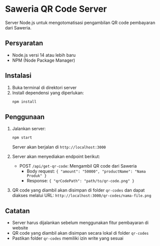# Saweria QR Code Server

Server Node.js untuk mengotomatisasi pengambilan QR code pembayaran dari Saweria.

## Persyaratan

- Node.js versi 14 atau lebih baru
- NPM (Node Package Manager)

## Instalasi

1. Buka terminal di direktori server
2. Install dependensi yang diperlukan:
   ```bash
   npm install
   ```

## Penggunaan

1. Jalankan server:
   ```bash
   npm start
   ```
   Server akan berjalan di `http://localhost:3000`

2. Server akan menyediakan endpoint berikut:
   - POST `/api/get-qr-code`: Mengambil QR code dari Saweria
     - Body request: `{ "amount": "50000", "productName": "Nama Produk" }`
     - Response: `{ "qrCodePath": "path/to/qr-code.png" }`

3. QR code yang diambil akan disimpan di folder `qr-codes` dan dapat diakses melalui URL:
   `http://localhost:3000/qr-codes/nama-file.png`

## Catatan

- Server harus dijalankan sebelum menggunakan fitur pembayaran di website
- QR code yang diambil akan disimpan secara lokal di folder `qr-codes`
- Pastikan folder `qr-codes` memiliki izin write yang sesuai